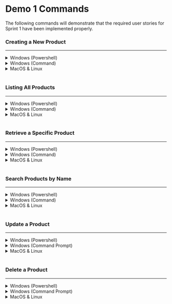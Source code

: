 # Demo 1 Commands
The following commands will demonstrate that the required user stories for Sprint 1 have been implemented properly.

### Creating a New Product
---
<details>
<summary>Windows (Powershell)</summary>

```curl
// Product 1
curl.exe -X POST `
         -H "Content-Type:application/json" `
         -d '{\"name\": \"GMMK 2\", \"price\": 119.99, \"quantity\": 300}" ` 
         http://localhost:8080/keyboards

// Product 2
curl.exe -X POST `
         -H "Content-Type:application/json" `
         -d '{\"name\": \"GMMK PRO\", \"price\": 349.99, \"quantity\": 150}' ` 
         http://localhost:8080/keyboards
```

</details>

<details>
<summary>Windows (Command)</summary>

```curl
// Product 1
curl.exe -X POST ^ 
         -H "Content-Type:application/json" ^
         -d "{\"name\": \"GMMK 2\", \"price\": 119.99, \"quantity\": 300}" ^ 
         http://localhost:8080/keyboards

// Product 2
curl.exe -X POST ^ 
         -H "Content-Type:application/json" ^ 
         -d "{\"name\": \"GMMK PRO\", \"price\": 349.99, \"quantity\": 150}" ^ 
         http://localhost:8080/keyboards
```

</details>

<details>
<summary>MacOS & Linux</summary>

```curl
// Product 1
curl -X POST \
     -H 'Content-Type:application/json' \
     -d '{ "name": "GMMK 2", "price": 119.99, "quantity": 300 }' \
     http://localhost:8080/keyboards

// Product 2
curl -X POST \
     -H 'Content-Type:application/json' \
     -d '{ "name": "GMMK PRO", "price": 349.99, "quantity": 150 }' \
     http://localhost:8080/keyboards
```

</details>

<br>

### Listing All Products
---
<details>
<summary>Windows (Powershell)</summary>

```curl
curl.exe -X GET `
     http://localhost:8080/keyboards
```

</details>

<details>
<summary>Windows (Command)</summary>

```curl
curl.exe -X GET ^ 
     http://localhost:8080/keyboards
```

</details>

<details>
<summary>MacOS & Linux</summary>

```curl
curl -X GET \ 
     http://localhost:8080/keyboards
```

</details>

<br>

### Retrieve a Specific Product
---
<details>
<summary>Windows (Powershell)</summary>

```curl
// Get Product 1
curl.exe -X GET `
         http://localhost:8080/keyboards/1

// Get Product 2
curl.exe -X GET `
         http://localhost:8080/keyboards/2
```

</details>

<details>
<summary>Windows (Command)</summary>

```curl
// Get Product 1
curl.exe -X GET ^
         http://localhost:8080/keyboards/1

// Get Product 2
curl.exe -X GET ^
         http://localhost:8080/keyboards/2
     
```

</details>

<details>
<summary>MacOS & Linux</summary>

```curl
// Get Product 1
curl -X GET \
     http://localhost:8080/keyboards/1

// Get Product 2
curl -X GET \
     http://localhost:8080/keyboards/2
```

</details>

<br>

### Search Products by Name
---
<details>
<summary>Windows (Powershell)</summary>

```curl
curl.exe -X GET `
     http://localhost:8080/keyboards/?=PRO
```

</details>

<details>
<summary>Windows (Command)</summary>

```curl
curl.exe -X GET ^
     http://localhost:8080/keyboards/?=PRO
```

</details>

<details>
<summary>MacOS & Linux</summary>

```curl
curl.exe -X GET \
     http://localhost:8080/keyboards/?=PRO
```

</details>

<br>

### Update a Product
---

<details>
<summary>Windows (Powershell)</summary>

```curl
// Update the price
curl.exe -X PUT `
         -H "Content-Type:application/json" `
         -d '{\"id\": 1, \"price\": 99.99}' `
         http://localhost:8080/keyboards

// Update the quantity
curl.exe -X PUT `
         -H "Content-Type:application/json" `
         -d '{\"id\": 2, \"quantity\": 400}' `
         http://localhost:8080/keyboards
```

</details>

<details>
<summary>Windows (Command Prompt)</summary>

```curl
// Update the price
curl.exe -X PUT ^
         -H "Content-Type:application/json" ^
         -d "{\"id\": 1, \"price\": 99.99}" ^
         http://localhost:8080/keyboards

// Update the quantity
curl.exe -X PUT ^
         -H "Content-Type:application/json" ^
         -d "{\"id\": 2, \"quantity\": 400}" ^
         http://localhost:8080/keyboards
```

</details>

<details>
<summary>MacOS & Linux</summary>

```curl
// Update the price
curl -X PUT \ 
     -H 'Content-Type:application/json' \
     'http://localhost:8080/keyboards' \
     -d '{ "id": 1, "price": 99.99 }'

// Update the quantity
curl -X PUT \ 
     -H 'Content-Type:application/json' \
     'http://localhost:8080/keyboards' \
     -d '{ "id": 2, "quantity": 400 }'
```

</details>

<br>

### Delete a Product
----
<details>
<summary>Windows (Powershell)</summary>

```
curl.exe -X DELETE \
         http://localhost:8080/keyboards/1
```

</details>

<details>
<summary>Windows (Command Prompt)</summary>

```
curl.exe -X DELETE \
         http://localhost:8080/keyboards/1
```

</details>

<details>
<summary>MacOS & Linux</summary>

```
curl -X DELETE \
     'http://localhost:8080/keyboards/1'
```

</details>